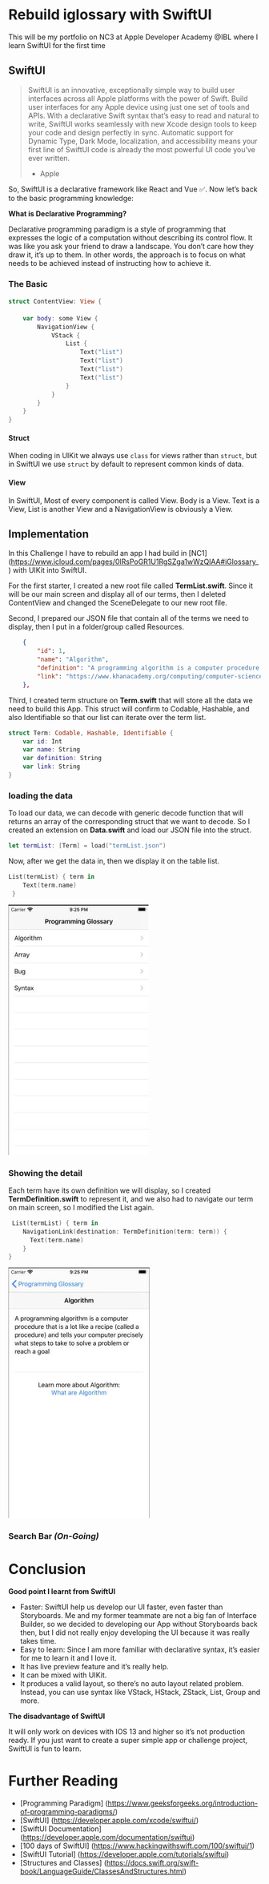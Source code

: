 # Rebuild iglossary with SwiftUI
 
This will be my portfolio on NC3 at Apple Developer Academy @IBL where I learn SwiftUI for the first time

## SwiftUI

> SwiftUI is an innovative, exceptionally simple way to build user interfaces across all Apple platforms with the power of Swift. Build user interfaces for any Apple device using just one set of tools and APIs. With a declarative Swift syntax that’s easy to read and natural to write, SwiftUI works seamlessly with new Xcode design tools to keep your code and design perfectly in sync. Automatic support for Dynamic Type, Dark Mode, localization, and accessibility means your first line of SwiftUI code is already the most powerful UI code you’ve ever written.
> - Apple 

So, SwiftUI is a declarative framework like React and Vue ✅. Now let’s back to the basic programming knowledge:

**What is Declarative Programming?**

Declarative programming paradigm is a style of programming that expresses the logic of a computation without describing its control flow. It was like you ask your friend to draw a landscape. You don’t care how they draw it, it’s up to them.
In other words, the approach is to focus on what needs to be achieved instead of instructing how to achieve it.

### The Basic

```swift
struct ContentView: View {
    
    var body: some View {
        NavigationView {
            VStack {
                List {
                    Text("list")
                    Text("list")
                    Text("list")
                    Text("list")
                }
            }
        }
    }
}
```

#### Struct
When coding in UIKit we always use `class`  for views rather than `struct`, but in SwiftUI we use `struct` by default to represent common kinds of data.

#### View
In SwiftUI, Most of every component is called View. Body is a View. Text is a View,  List is another View and a NavigationView is obviously a View.

## Implementation

In this Challenge I have to rebuild an app I had build in [NC1] (https://www.icloud.com/pages/0lRsPoGR1U1RgSZga1wWzQlAA#iGlossary_) with UIKit into SwiftUI.

For the first starter, I created a new root file called **TermList.swift**.  Since it will be our main screen and display all of our terms, then I deleted ContentView and changed the SceneDelegate to our new root file. 


Second, I prepared our JSON file that contain all of the terms we need to display, then I put in a folder/group called Resources. 

```json
    {
        "id": 1,
        "name": "Algorithm",
        "definition": "A programming algorithm is a computer procedure that is a lot like a recipe (called a procedure) and tells your computer precisely what steps to take to solve a problem or reach a goal",
        "link": "https://www.khanacademy.org/computing/computer-science/algorithms/intro-to-algorithms/v/what-are-algorithms",
    },

```

Third, I created term structure on **Term.swift** that will store all the data we need to build this App. This struct will confirm to Codable, Hashable, and also Identifiable so that our list can iterate over the term list.

```swift
struct Term: Codable, Hashable, Identifiable {
    var id: Int
    var name: String
    var definition: String
    var link: String
}

```

### loading the data

To load our data, we can decode with generic decode function that will returns an array of the corresponding struct that we want to decode. So I created an extension on **Data.swift** and load our JSON  file into the struct. 

```swift
let termList: [Term] = load("termList.json")

```


Now, after we get the data in, then we display it on the table list. 

```swift
List(termList) { term in
    Text(term.name)
 }

```

![Main Screen](https://raw.githubusercontent.com/renypayus/iglossary/master/main%20screen.jpg)

### Showing the detail
Each term have its own definition we will display, so I created **TermDefinition.swift** to represent it, and we also had to  navigate our term on main screen, so I modified the List again.

```swift
 List(termList) { term in
    NavigationLink(destination: TermDefinition(term: term)) {
      Text(term.name)
    }
}
```

![Definition Screen](https://raw.githubusercontent.com/renypayus/iglossary/master/definition%20screen.jpg)

### Search Bar *(On-Going)*



# Conclusion
**Good point I learnt from SwiftUI**

* Faster: SwiftUI help us develop our UI faster, even faster than Storyboards. Me and my former teammate are not a big fan of Interface Builder, so we decided to developing our App without Storyboards back then, but I did not really enjoy developing the UI because it was really takes time.
* Easy to learn: Since I am more familiar with declarative syntax, it’s easier for me to learn it and I love it.
* It has live preview feature and it’s really help.
* It can be mixed with UIKit.
* It produces a valid layout, so there’s no auto layout related problem. Instead, you can use syntax like VStack, HStack, ZStack, List, Group and more.

**The disadvantage of SwiftUI**

It will only work on devices with IOS 13 and higher so it’s not production ready. If you just want to create a super simple app or challenge project, SwiftUI is fun to learn. 




# Further Reading
- [Programming Paradigm] (https://www.geeksforgeeks.org/introduction-of-programming-paradigms/)
- [SwiftUI] (https://developer.apple.com/xcode/swiftui/)
- [SwiftUI Documentation] (https://developer.apple.com/documentation/swiftui)
- [100 days of SwiftUI] (https://www.hackingwithswift.com/100/swiftui/1)
- [SwiftUI Tutorial] (https://developer.apple.com/tutorials/swiftui)
- [Structures and Classes] (https://docs.swift.org/swift-book/LanguageGuide/ClassesAndStructures.html)
